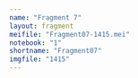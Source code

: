 ```yaml
---
name: "Fragment 7"
layout: fragment
meifile: "Fragment07-1415.mei"
notebook: "1"
shortname: "Fragment07"
imgfile: "1415"
---
```

